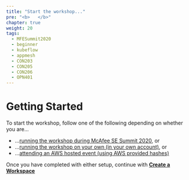 ```yaml
---
title: "Start the workshop..."
pre: "<b>   </b>"
chapter: true
weight: 20
tags:
  - MFESummit2020
  - beginner
  - kubeflow
  - appmesh
  - CON203
  - CON205
  - CON206
  - OPN401
---
```


# Getting Started
To start the workshop, follow one of the following depending on whether you are...

* ...[running the workshop during McAfee SE Summit 2020](/tags/MFESummit2020/), or
* ...[running the workshop on your own (in your own account)](self_paced/), or
* ...[attending an AWS hosted event (using AWS provided hashes)](aws_event/)

Once you have completed with either setup, continue with [**Create a Workspace**](/020_prerequisites/workspace/)
